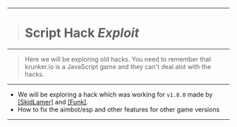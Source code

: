 __________________________________
># Script Hack *Exploit*
__________________________________
>Here we will be exploring old hacks. You need to remember that krunker.io is a JavaScript game and they can't deal alot with the hacks.
__________________________________
- We will be exploring a hack which was working for `v1.8.0` made by [[SkidLamer]](https://github.com/skidlamer/krunker_hero) and [[Funk]](https://github.com/funk/lol).
- How to fix the aimbot/esp and other features for other game versions
__________________________________
